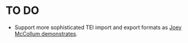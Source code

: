# TO DO

- Support more sophisticated TEI import and export formats as [Joey McCollum demonstrates](https://jjmccollum.github.io/teiphy/advanced.html#analysis-at-varying-levels-of-detail-using-reading-types).
